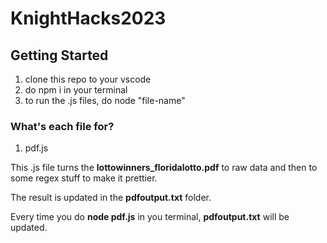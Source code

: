 # KnightHacks2023

## Getting Started

1. clone this repo to your vscode
2. do  npm i in your terminal
3. to run the .js files,  do node "file-name"

### What's each file for?

1. pdf.js

This .js file turns the **lottowinners_floridalotto.pdf** to raw data and then to some regex stuff to make it prettier.
 
The result is updated in the **pdfoutput.txt** folder.

Every time you do **node pdf.js** in you terminal, **pdfoutput.txt** will be updated.